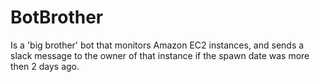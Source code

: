 # BotBrother

Is a 'big brother' bot that monitors Amazon EC2 instances, and sends a slack
message to the owner of that instance if the spawn date was more then 2 days ago.
